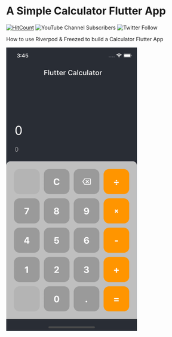 # A Simple Calculator Flutter App

[![HitCount](https://hits.dwyl.com/offlineprogrammer/flutter_simple_calculator.svg?style=flat-square&show=unique)](http://hits.dwyl.com/offlineprogrammer/flutter_simple_calculator)
![YouTube Channel Subscribers](https://img.shields.io/youtube/channel/subscribers/UCZr0c9Ooo_6oDoLpOS7rD-g?style=social)
![Twitter Follow](https://img.shields.io/twitter/follow/_Mo_Malaka_?style=social)

How to use Riverpod & Freezed to build a Calculator Flutter App 





 <a href="https://youtu.be/Cp1dNUc6Tag" target="_blank"><img src="preview.gif" width="350"></a> 
